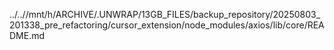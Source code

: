 ../..//mnt/h/ARCHIVE/.UNWRAP/13GB_FILES/backup_repository/20250803_201338_pre_refactoring/cursor_extension/node_modules/axios/lib/core/README.md